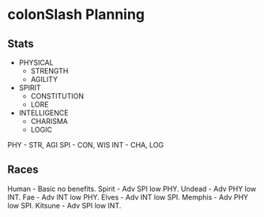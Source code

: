 # colonSlash Planning

## Stats

- PHYSICAL
  - STRENGTH
  - AGILITY
- SPIRIT
  - CONSTITUTION
  - LORE
- INTELLIGENCE
  - CHARISMA
  - LOGIC

PHY - STR, AGI
SPI - CON, WIS
INT - CHA, LOG

## Races

Human - Basic no benefits.
Spirit - Adv SPI low PHY.
Undead - Adv PHY low INT.
Fae - Adv INT low PHY.
Elves - Adv INT low SPI.
Memphis - Adv PHY low SPI.
Kitsune - Adv SPI low INT.
